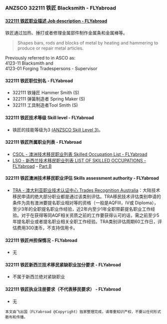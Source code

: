 ### ANZSCO 322111 铁匠 Blacksmith - FLYabroad ###

#### [322111 铁匠职业描述 Job description - FLYabroad](http://www.flyabroadvisa.com/anzsco/3221.html#322111)

铁匠通过加热、捶打或者修理金属部件制作金属条和金属棒等。 

> Shapes bars, rods and blocks of metal by heating and hammering to produce or repair metal articles.

Previously referred to in ASCO as:  
4123-11 Blacksmith and   
4123-01 Forging Tradespersons - Supervisor

#### 322111 铁匠职位别名 - FLYabroad
 
- 322111 铁锤匠 Hammer Smith (S)
- 322111 弹簧制造者 Spring Maker (S)
- 322111 工具制造者Tool Smith (S)

#### 322111 铁匠技术等级 Skill level - FLYabroad

- 铁匠的技能等级为3 [(ANZSCO Skill Level 3)](http://www.flyabroadvisa.com/anzsco/)。

#### 322111 铁匠所属职业列表 - FLYabroad

- [CSOL - 澳洲技术移民职业列表 Skilled Occupation List - FLYabroad](http://www.flyabroadvisa.com/sol/)
- [LSO - 新西兰技术移民职业列表 LIST OF SKILLED OCCUPATIONS - FLYabroad](http://nz.flyabroadvisa.com/lso/) - [Part B](partb)

#### 322111 铁匠澳洲技术移民职业评估 Skills assessment authority - FLYabroad

- [TRA - 澳大利亚职业技术认证中心 Trades Recognition Australia](http://www.flyabroadvisa.com/ass/tra.html)：大陆技术移民申请的绝大部分职业都是通过该类别评估。TRA移民技术评估类别申请的条件为具有澳洲要提名职业相对等的资格（一般是AQFIII，IV或 Diploma），至少3年的全职提名职业作经验，近2年内至少1年全职带薪提名职业工作经验。对于在获得等同AQF相关资质之前的工作要获得认可的话，需之前至少5年提名职业或者提名职业相关全职工作经验。TRA类别评估周期60工作日，评估费用300澳币，不支持信用卡。

#### 322111 铁匠州担保情况 - FLYabroad

- 无

#### 322111 铁匠新西兰技术移民紧缺职业加分要求 - FLYabroad

- 不属于新西兰绝对紧缺职业

#### 322111 铁匠执业注册要求（不代表移民要求） - FLYabroad

- 无

`本文由飞出国（FLYabroad @Copyright）独家整理完成，请尊重知识产权，不要以任何形式散布和传播。`